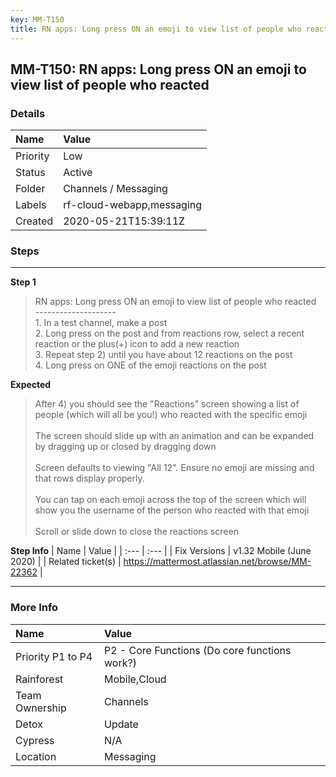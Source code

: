 ```yaml
---
key: MM-T150
title: RN apps: Long press ON an emoji to view list of people who reacted
---
```


## MM-T150: RN apps: Long press ON an emoji to view list of people who reacted

### Details

| Name     | Value                     |
| :------- | :------------------------ |
| Priority | Low                       |
| Status   | Active                    |
| Folder   | Channels / Messaging      |
| Labels   | rf-cloud-webapp,messaging |
| Created  | 2020-05-21T15:39:11Z      |

### Steps

<hr/>

**Step 1**

> <article>RN apps: Long press ON an emoji to view list of people who reacted<br>--------------------<br>1. In a test channel, make a post<br>2. Long press on the post and from reactions row, select a recent reaction or the plus(+) icon to add a new reaction<br>3. Repeat step 2) until you have about 12 reactions on the post<br>4. Long press on ONE of the emoji reactions on the post</article>

**Expected**

> <article>After 4) you should see the &quot;Reactions&quot; screen showing a list of people (which will all be you!) who reacted with the specific emoji<br /><br />The screen should slide up with an animation and can be expanded by dragging up or closed by dragging down<br /><br />Screen defaults to viewing &quot;All 12&quot;. Ensure no emoji are missing and that rows display properly.<br /><br />You can tap on each emoji across the top of the screen which will show you the username of the person who reacted with that emoji<br /><br />Scroll or slide down to close the reactions screen</article>

**Step Info**
| Name | Value |
| :--- | :--- |
| Fix Versions | v1.32 Mobile (June 2020) |
| Related ticket(s) | <a href="https://mattermost.atlassian.net/browse/MM-22362">https://mattermost.atlassian.net/browse/MM-22362</a> |

<hr/>

### More Info

| Name              | Value                                         |
| :---------------- | :-------------------------------------------- |
| Priority P1 to P4 | P2 - Core Functions (Do core functions work?) |
| Rainforest        | Mobile,Cloud                                  |
| Team Ownership    | Channels                                      |
| Detox             | Update                                        |
| Cypress           | N/A                                           |
| Location          | Messaging                                     |

